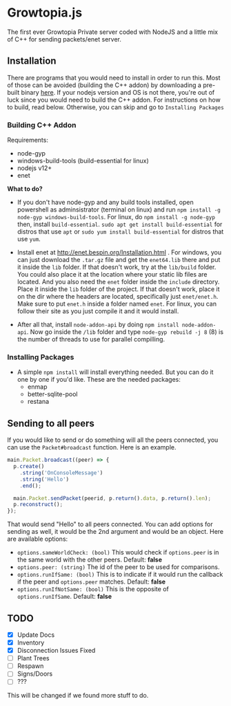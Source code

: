 # Growtopia.js
The first ever Growtopia Private server coded with NodeJS and a little mix of C++ for sending packets/enet server.

## Installation
There are programs that you would need to install in order to run this. Most of those can be avoided (building the C++ addon) by downloading a pre-built binary [here](https://lukewarmcat.codes/gjs/). If your nodejs version and OS is not there, you're out of luck since you would need to build the C++ addon. For instructions on how to build, read below. Otherwise, you can skip and go to `Installing Packages`  

### Building C++ Addon
Requirements:
- node-gyp  
- windows-build-tools (build-essential for linux)  
- nodejs v12+  
- enet

**What to do?**  
- If you don't have node-gyp and any build tools installed, open powershell as adminsistrator (terminal on linux) and run `npm install -g node-gyp windows-build-tools`. For linux, do `npm install -g node-gyp` then, install `build-essential`. `sudo apt get install build-essential` for distros that use `apt` or `sudo yum install build-essential` for distros that use `yum`.  

- Install enet at http://enet.bespin.org/Installation.html . For windows, you can just download the `.tar.gz` file and get the `enet64.lib` there and put it inside the `lib` folder. If that doesn't work, try at the `lib/build` folder. You could also place it at the location where your static lib files are located. And you also need the `enet` folder inside the `include` directory. Place it inside the `lib` folder of the project. If that doesn't work, place it on the dir where the headers are located, specifically just `enet/enet.h`. Make sure to put `enet.h` inside a folder named `enet`. For linux, you can follow their site as you just compile it and it would install.  

- After all that, install `node-addon-api` by doing `npm install node-addon-api`. Now go inside the `/lib` folder and type `node-gyp rebuild -j 8` (8) is the number of threads to use for parallel compilling.

### Installing Packages
- A simple `npm install` will install everything needed. But you can do it one by one if you'd like. These are the needed packages:
  - enmap
  - better-sqlite-pool
  - restana

## Sending to all peers
If you would like to send or do something will all the peers connected, you can use the `Packet#broadcast` function. Here is an example.  
```js
main.Packet.broadcast((peer) => {
  p.create()
    .string('OnConsoleMessage')
    .string('Hello')
    .end();

  main.Packet.sendPacket(peerid, p.return().data, p.return().len);
  p.reconstruct();
});
```  
That would send "Hello" to all peers connected. You can add options for sending as well, it would be the 2nd argument and would be an object. Here are available options:  
- `options.sameWorldCheck: (bool)` This would check if `options.peer` is in the same world with the other peers. Default: **false**  
- `options.peer: (string)` The id of the peer to be used for comparisons.  
- `options.runIfSame: (bool)` This is to indicate if it would run the callback if the peer and `options.peer` matches. Default: **false**  
- `options.runIfNotSame: (bool)` This is the opposite of `options.runIfSame`. Default: **false**

## TODO
- [x] Update Docs  
- [x] Inventory  
- [x] Disconnection Issues Fixed  
- [ ] Plant Trees  
- [ ] Respawn  
- [ ] Signs/Doors  
- [ ] ???  

This will be changed if we found more stuff to do.
